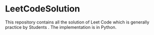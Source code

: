 # LeetCodeSolution
This repository contains all the solution of Leet Code which is generally practice by Students . The implementation is in Python.
